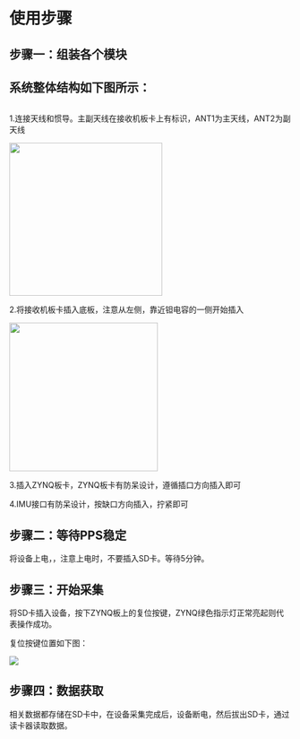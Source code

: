 # 使用步骤

## 步骤一：组装各个模块

## 系统整体结构如下图所示：

<img src="file:///F:/MyBlog/docs/images/2023-11-05-08-45-46-image.png" title="" alt="" data-align="center">

1.连接天线和惯导。主副天线在接收机板卡上有标识，ANT1为主天线，ANT2为副天线

<img src="file:///F:/MyBlog/docs/images/2023-11-05-08-43-46-image.png" title="" alt="" width="273">

2.将接收机板卡插入底板，注意从左侧，靠近钽电容的一侧开始插入

<img title="" src="file:///F:/MyBlog/docs/images/2023-11-03-20-26-59-image.png" alt="" width="265">

3.插入ZYNQ板卡，ZYNQ板卡有防呆设计，遵循插口方向插入即可

4.IMU接口有防呆设计，按缺口方向插入，拧紧即可

## 步骤二：等待PPS稳定

将设备上电，，注意上电时，不要插入SD卡。等待5分钟。

## 步骤三：开始采集

将SD卡插入设备，按下ZYNQ板上的复位按键，ZYNQ绿色指示灯正常亮起则代表操作成功。

复位按键位置如下图：

![](F:\MyBlog\docs\images\2023-11-03-20-35-28-image.png)

## 步骤四：数据获取

相关数据都存储在SD卡中，在设备采集完成后，设备断电，然后拔出SD卡，通过读卡器读取数据。
